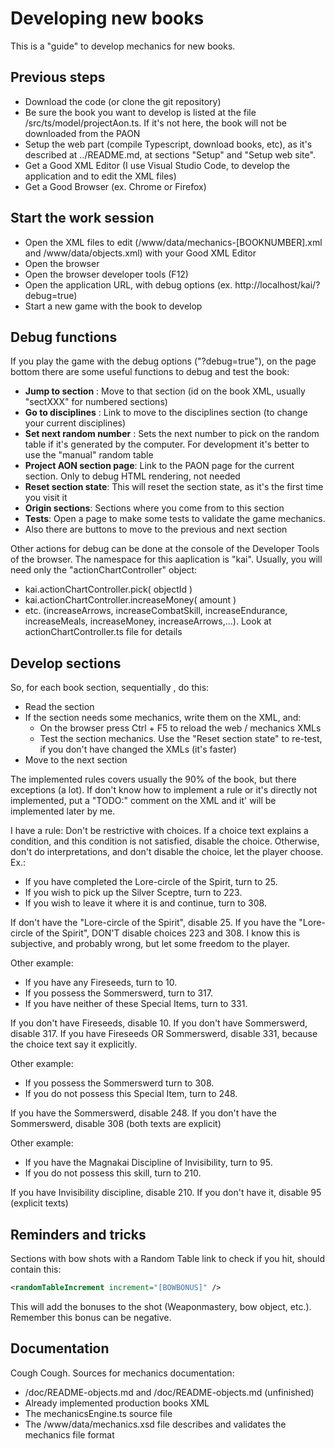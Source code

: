 # Developing new books

This is a "guide" to develop mechanics for new books.

## Previous steps
* Download the code (or clone the git repository)
* Be sure the book you want to develop is listed at the file /src/ts/model/projectAon.ts. If it's not
  here, the book will not be downloaded from the PAON
* Setup the web part (compile Typescript, download books, etc), as it's described at ../README.md, 
  at sections "Setup" and "Setup web site".
* Get a Good XML Editor (I use Visual Studio Code, to develop the application and to edit the XML files)
* Get a Good Browser (ex. Chrome or Firefox)

## Start the work session

* Open the XML files to edit (/www/data/mechanics-[BOOKNUMBER].xml and /www/data/objects.xml) with your
  Good XML Editor
* Open the browser
* Open the browser developer tools (F12)
* Open the application URL, with debug options (ex. http://localhost/kai/?debug=true)
* Start a new game with the book to develop

## Debug functions

If you play the game with the debug options ("?debug=true"), on the page bottom there are some useful
functions to debug and test the book:

* **Jump to section** : Move to that section (id on the book XML, usually "sectXXX" for numbered sections)
* **Go to disciplines** : Link to move to the disciplines section (to change your current disciplines)
* **Set next random number** : Sets the next number to pick on the random table if it's generated by the computer.
  For development it's better to use the "manual" random table
* **Project AON section page**: Link to the PAON page for the current section. Only to debug HTML rendering, not needed
* **Reset section state**: This will reset the section state, as it's the first time you visit it
* **Origin sections**: Sections where you come from to this section
* **Tests**: Open a page to make some tests to validate the game mechanics.
* Also there are buttons to move to the previous and next section

Other actions for debug can be done at the console of the Developer Tools of the browser. The namespace for this
aaplication is "kai". Usually, you will need only the "actionChartController" object:

* kai.actionChartController.pick( objectId )
* kai.actionChartController.increaseMoney( amount )
* etc. (increaseArrows, increaseCombatSkill, increaseEndurance, increaseMeals, increaseMoney, increaseArrows,...). Look at
  actionChartController.ts file for details

## Develop sections

So, for each book section, sequentially , do this:

* Read the section
* If the section needs some mechanics, write them on the XML, and:
    * On the browser press Ctrl + F5 to reload the web / mechanics XMLs
    * Test the section mechanics. Use the "Reset section state" to re-test, if you don't have changed the XMLs (it's faster)
* Move to the next section

The implemented rules covers usually the 90% of the book, but there exceptions (a lot). If don't know how to implement a
rule or it's directly not implemented, put a "TODO:" comment on the XML and it' will be implemented later by me.

I have a rule: Don't be restrictive with choices. If a choice text explains a condition, and this condition is not satisfied, disable the choice. Otherwise, don't do interpretations, and don't disable the choice, let the player choose. Ex.:

* If you have completed the Lore-circle of the Spirit, turn to 25.
* If you wish to pick up the Silver Sceptre, turn to 223.
* If you wish to leave it where it is and continue, turn to 308.

If don't have the "Lore-circle of the Spirit", disable 25.  If you have the "Lore-circle of the Spirit", 
DON'T disable choices 223 and 308. I know this is subjective, and probably wrong, but let some freedom to the player. 

Other example:

* If you have any Fireseeds, turn to 10.
* If you possess the Sommerswerd, turn to 317.
* If you have neither of these Special Items, turn to 331.

If you don't have Fireseeds, disable 10. If you don't have Sommerswerd, disable 317. If you have Fireseeds OR Sommerswerd, disable 331, because the choice text say it explicitly.

Other example:

* If you possess the Sommerswerd turn to 308.
* If you do not possess this Special Item, turn to 248.

If you have the Sommerswerd, disable 248. If you don't have the Sommerswerd, disable 308 (both texts are explicit)

Other example:

* If you have the Magnakai Discipline of Invisibility, turn to 95.
* If you do not possess this skill, turn to 210.

If you have Invisibility discipline, disable 210. If you don't have it, disable 95 (explicit texts)

## Reminders and tricks

Sections with bow shots with a Random Table link to check if you hit, should contain this:
```xml
<randomTableIncrement increment="[BOWBONUS]" />
```
This will add the bonuses to the shot (Weaponmastery, bow object, etc.). Remember this bonus can be negative.

## Documentation

Cough Cough. Sources for mechanics documentation:
* /doc/README-objects.md and /doc/README-objects.md (unfinished)
* Already implemented production books XML
* The mechanicsEngine.ts source file
* The /www/data/mechanics.xsd file describes and validates the mechanics file format
